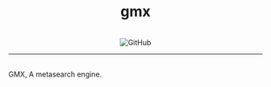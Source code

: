 <h1 align="center">
  gmx
</h1>
<br/>
<div align="center">

  <img alt="GitHub" src="https://img.shields.io/badge/LICENSE-gnu%20gpl%20v3-orange?style=for-the-badge&logo=github">

</div>
<hr>
<br/>
GMX, A metasearch engine.

[license-badge]: https://img.shields.io/badge/LICENSE-gnu%20gpl%20v3-orange?style=for-the-badge&logo=github
[license-url]: https://github.com/gamemaster123356/gmx/blob/master/LICENSE
